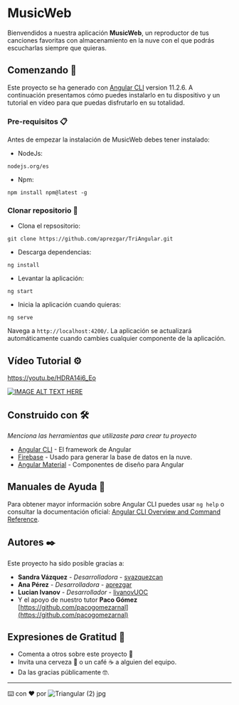 # MusicWeb 

Bienvendidos a nuestra aplicación **MusicWeb**, un reproductor de tus canciones favoritas con almacenamiento en la nuve con el que podrás escucharlas siempre que quieras.


## Comenzando 🚀

Este proyecto se ha generado con [Angular CLI](https://github.com/angular/angular-cli) version 11.2.6. A continuación presentamos cómo puedes instalarlo en tu dispositivo y un tutorial en vídeo para que puedas disfrutarlo en su totalidad. 


### Pre-requisitos 📋

Antes de empezar la instalación de MusicWeb debes tener instalado:
* NodeJs:
```
nodejs.org/es
```
* Npm:
```
npm install npm@latest -g
```
### Clonar repositorio 🔧

* Clona el repsositorio:
```
git clone https://github.com/aprezgar/TriAngular.git
```
* Descarga dependencias:
```
ng install
```
* Levantar la aplicación:
```
ng start
```
* Inicia la aplicación cuando quieras: 
```
ng serve
```
Navega a `http://localhost:4200/`. La aplicación se actualizará automáticamente cuando cambies cualquier componente de la aplicación.

## Vídeo Tutorial ⚙️
https://youtu.be/HDRA14i6_Eo

[![IMAGE ALT TEXT HERE](https://img.youtube.com/vi/HDRA14i6_Eo/0.jpg)](https://www.youtube.com/watch?v=HDRA14i6_Eo)




## Construido con 🛠️

_Menciona las herramientas que utilizaste para crear tu proyecto_

* [Angular CLI](https://github.com/angular/angular-cli) - El framework de Angular
* [Firebase](https://rometools.github.io/rome/) - Usado para generar la base de datos en la nuve.
* [Angular Material](https://material.angular.io/) - Componentes de diseño para Angular 

## Manuales de Ayuda 📌

Para obtener mayor información sobre Angular CLI puedes usar `ng help` o consultar la documentación oficial: [Angular CLI Overview and Command Reference](https://angular.io/cli).

## Autores ✒️

Este proyecto ha sido posible gracias a: 

* **Sandra Vázquez** - *Desarrolladora* - [svazquezcan](https://github.com/svazquezcan)
* **Ana Pérez** - *Desarrolladora* - [aprezgar](https://github.com/aprezgar)
* **Lucian Ivanov** - *Desarrollador* - [livanovUOC](https://github.com/livanovUOC)
* Y el apoyo de nuestro tutor **Paco Gómez** [https://github.com/pacogomezarnal](https://github.com/pacogomezarnal)

## Expresiones de Gratitud 🎁

* Comenta a otros sobre este proyecto 📢
* Invita una cerveza 🍺 o un café ☕ a alguien del equipo. 
* Da las gracias públicamente 🤓.

---
⌨️ con ❤️ por ![Triangular (2) jpg](https://user-images.githubusercontent.com/63413295/120093660-04e08480-c11c-11eb-8f5e-14107c74e987.png)

